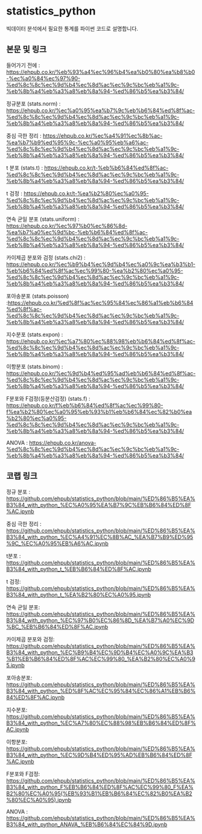 # statistics_python
빅데이터 분석에서 필요한 통계를 파이썬 코드로 설명합니다.

## 본문 및 링크

들어가기 전에 : https://ehpub.co.kr/%eb%93%a4%ec%96%b4%ea%b0%80%ea%b8%b0-%ec%a0%84%ec%97%90-%ed%8c%8c%ec%9d%b4%ec%8d%ac%ec%9c%bc%eb%a1%9c-%eb%8b%a4%eb%a3%a8%eb%8a%94-%ed%86%b5%ea%b3%84/

정규분포 (stats.norm) : https://ehpub.co.kr/%ec%a0%95%ea%b7%9c%eb%b6%84%ed%8f%ac-%ed%8c%8c%ec%9d%b4%ec%8d%ac%ec%9c%bc%eb%a1%9c-%eb%8b%a4%eb%a3%a8%eb%8a%94-%ed%86%b5%ea%b3%84/


중심 극한 정리 : https://ehpub.co.kr/%ec%a4%91%ec%8b%ac-%ea%b7%b9%ed%95%9c-%ec%a0%95%eb%a6%ac-%ed%8c%8c%ec%9d%b4%ec%8d%ac%ec%9c%bc%eb%a1%9c-%eb%8b%a4%eb%a3%a8%eb%8a%94-%ed%86%b5%ea%b3%84/

t 분포 (stats.t) : https://ehpub.co.kr/t-%eb%b6%84%ed%8f%ac-%ed%8c%8c%ec%9d%b4%ec%8d%ac%ec%9c%bc%eb%a1%9c-%eb%8b%a4%eb%a3%a8%eb%8a%94-%ed%86%b5%ea%b3%84/

t 검정 : https://ehpub.co.kr/t-%ea%b2%80%ec%a0%95-%ed%8c%8c%ec%9d%b4%ec%8d%ac%ec%9c%bc%eb%a1%9c-%eb%8b%a4%eb%a3%a8%eb%8a%94-%ed%86%b5%ea%b3%84/

연속 균일 분포 (stats.uniform) : https://ehpub.co.kr/%ec%97%b0%ec%86%8d-%ea%b7%a0%ec%9d%bc-%eb%b6%84%ed%8f%ac-%ed%8c%8c%ec%9d%b4%ec%8d%ac%ec%9c%bc%eb%a1%9c-%eb%8b%a4%eb%a3%a8%eb%8a%94-%ed%86%b5%ea%b3%84/

카이제곱 분포와 검정 (stats.chi2) : https://ehpub.co.kr/%ec%b9%b4%ec%9d%b4%ec%a0%9c%ea%b3%b1-%eb%b6%84%ed%8f%ac%ec%99%80-%ea%b2%80%ec%a0%95-%ed%8c%8c%ec%9d%b4%ec%8d%ac%ec%9c%bc%eb%a1%9c-%eb%8b%a4%eb%a3%a8%eb%8a%94-%ed%86%b5%ea%b3%84/

포아송분포 (stats.poisson) :https://ehpub.co.kr/%ed%8f%ac%ec%95%84%ec%86%a1%eb%b6%84%ed%8f%ac-%ed%8c%8c%ec%9d%b4%ec%8d%ac%ec%9c%bc%eb%a1%9c-%eb%8b%a4%eb%a3%a8%eb%8a%94-%ed%86%b5%ea%b3%84/

지수분포 (stats.expon) : https://ehpub.co.kr/%ec%a7%80%ec%88%98%eb%b6%84%ed%8f%ac-%ed%8c%8c%ec%9d%b4%ec%8d%ac%ec%9c%bc%eb%a1%9c-%eb%8b%a4%eb%a3%a8%eb%8a%94-%ed%86%b5%ea%b3%84/

이항분포 (stats.binom) : https://ehpub.co.kr/%ec%9d%b4%ed%95%ad%eb%b6%84%ed%8f%ac-%ed%8c%8c%ec%9d%b4%ec%8d%ac%ec%9c%bc%eb%a1%9c-%eb%8b%a4%eb%a3%a8%eb%8a%94-%ed%86%b5%ea%b3%84/

F분포와 F검정(등분산검정) (stats.f) : https://ehpub.co.kr/f%eb%b6%84%ed%8f%ac%ec%99%80-f%ea%b2%80%ec%a0%95%eb%93%b1%eb%b6%84%ec%82%b0%ea%b2%80%ec%a0%95-%ed%8c%8c%ec%9d%b4%ec%8d%ac%ec%9c%bc%eb%a1%9c-%eb%8b%a4%eb%a3%a8%eb%8a%94-%ed%86%b5%ea%b3%84/

ANOVA : https://ehpub.co.kr/anova-%ed%8c%8c%ec%9d%b4%ec%8d%ac%ec%9c%bc%eb%a1%9c-%eb%8b%a4%eb%a3%a8%eb%8a%94-%ed%86%b5%ea%b3%84/

## 코랩 링크

정규 분포 : https://github.com/ehpub/statistics_python/blob/main/%ED%86%B5%EA%B3%84_with_python_%EC%A0%95%EA%B7%9C%EB%B6%84%ED%8F%AC.ipynb

중심 극한 정리 : https://github.com/ehpub/statistics_python/blob/main/%ED%86%B5%EA%B3%84_with_python_%EC%A4%91%EC%8B%AC_%EA%B7%B9%ED%95%9C_%EC%A0%95%EB%A6%AC.ipynb

t분포 : https://github.com/ehpub/statistics_python/blob/main/%ED%86%B5%EA%B3%84_with_python_t_%EB%B6%84%ED%8F%AC.ipynb

t 검정: https://github.com/ehpub/statistics_python/blob/main/%ED%86%B5%EA%B3%84_with_python_t_%EA%B2%80%EC%A0%95.ipynb

연속 균일 분포: https://github.com/ehpub/statistics_python/blob/main/%ED%86%B5%EA%B3%84_with_python_%EC%97%B0%EC%86%8D_%EA%B7%A0%EC%9D%BC_%EB%B6%84%ED%8F%AC.ipynb

카이제곱 분포와 검정: https://github.com/ehpub/statistics_python/blob/main/%ED%86%B5%EA%B3%84_with_python_%EC%B9%B4%EC%9D%B4%EC%A0%9C%EA%B3%B1%EB%B6%84%ED%8F%AC%EC%99%80_%EA%B2%80%EC%A0%95.ipynb

포아송분포: https://github.com/ehpub/statistics_python/blob/main/%ED%86%B5%EA%B3%84_with_python_%ED%8F%AC%EC%95%84%EC%86%A1%EB%B6%84%ED%8F%AC.ipynb

지수분포: https://github.com/ehpub/statistics_python/blob/main/%ED%86%B5%EA%B3%84_with_python_%EC%A7%80%EC%88%98%EB%B6%84%ED%8F%AC.ipynb

이항분포: https://github.com/ehpub/statistics_python/blob/main/%ED%86%B5%EA%B3%84_with_python_%EC%9D%B4%ED%95%AD%EB%B6%84%ED%8F%AC.ipynb

F분포와 F검정: https://github.com/ehpub/statistics_python/blob/main/%ED%86%B5%EA%B3%84_with_python_F%EB%B6%84%ED%8F%AC%EC%99%80_F%EA%B2%80%EC%A0%95(%EB%93%B1%EB%B6%84%EC%82%B0%EA%B2%80%EC%A0%95).ipynb

ANOVA : https://github.com/ehpub/statistics_python/blob/main/%ED%86%B5%EA%B3%84_with_python_ANAVA_%EB%B6%84%EC%84%9D.ipynb


